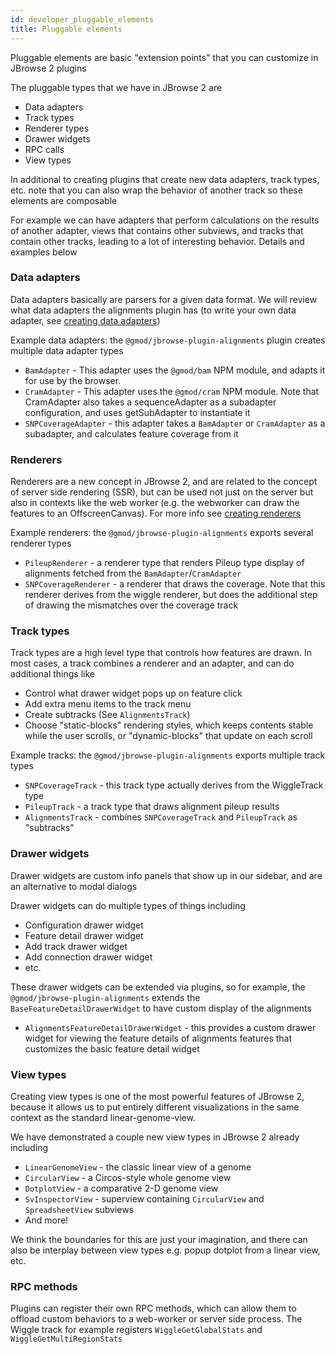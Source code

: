 ```yaml
---
id: developer_pluggable_elements
title: Pluggable elements
---
```


Pluggable elements are basic "extension points" that you can customize in
JBrowse 2 plugins

The pluggable types that we have in JBrowse 2 are

- Data adapters
- Track types
- Renderer types
- Drawer widgets
- RPC calls
- View types

In additional to creating plugins that create new data adapters, track types,
etc. note that you can also wrap the behavior of another track so these
elements are composable

For example we can have adapters that perform calculations on the results of
another adapter, views that contains other subviews, and tracks that contain
other tracks, leading to a lot of interesting behavior. Details and examples
below

### Data adapters

Data adapters basically are parsers for a given data format. We will review
what data adapters the alignments plugin has (to write your own data adapter,
see [creating data adapters](developer_creating_data_adapters))

Example data adapters: the `@gmod/jbrowse-plugin-alignments` plugin creates
multiple data adapter types

- `BamAdapter` - This adapter uses the `@gmod/bam` NPM module, and adapts it
  for use by the browser.
- `CramAdapter` - This adapter uses the `@gmod/cram` NPM module. Note that
  CramAdapter also takes a sequenceAdapter as a subadapter configuration, and
  uses getSubAdapter to instantiate it
- `SNPCoverageAdapter` - this adapter takes a `BamAdapter` or `CramAdapter` as a
  subadapter, and calculates feature coverage from it

### Renderers

Renderers are a new concept in JBrowse 2, and are related to the concept of
server side rendering (SSR), but can be used not just on the server but also in
contexts like the web worker (e.g. the webworker can draw the features to an
OffscreenCanvas). For more info see [creating
renderers](developer_creating_renderers)

Example renderers: the `@gmod/jbrowse-plugin-alignments` exports several
renderer types

- `PileupRenderer` - a renderer type that renders Pileup type display of
  alignments fetched from the `BamAdapter`/`CramAdapter`
- `SNPCoverageRenderer` - a renderer that draws the coverage. Note that this
  renderer derives from the wiggle renderer, but does the additional step of
  drawing the mismatches over the coverage track

### Track types

Track types are a high level type that controls how features are drawn. In most
cases, a track combines a renderer and an adapter, and can do additional things like

- Control what drawer widget pops up on feature click
- Add extra menu items to the track menu
- Create subtracks (See `AlignmentsTrack`)
- Choose "static-blocks" rendering styles, which keeps contents stable while
  the user scrolls, or "dynamic-blocks" that update on each scroll

Example tracks: the `@gmod/jbrowse-plugin-alignments` exports multiple track
types

- `SNPCoverageTrack` - this track type actually derives from the WiggleTrack type
- `PileupTrack` - a track type that draws alignment pileup results
- `AlignmentsTrack` - combines `SNPCoverageTrack` and `PileupTrack` as "subtracks"

### Drawer widgets

Drawer widgets are custom info panels that show up in our sidebar, and are an
alternative to modal dialogs

Drawer widgets can do multiple types of things including

- Configuration drawer widget
- Feature detail drawer widget
- Add track drawer widget
- Add connection drawer widget
- etc.

These drawer widgets can be extended via plugins, so for example, the
`@gmod/jbrowse-plugin-alignments` extends the `BaseFeatureDetailDrawerWidget` to
have custom display of the alignments

- `AlignmentsFeatureDetailDrawerWidget` - this provides a custom drawer widget
  for viewing the feature details of alignments features that customizes the
  basic feature detail widget

### View types

Creating view types is one of the most powerful features of JBrowse 2, because
it allows us to put entirely different visualizations in the same context as
the standard linear-genome-view.

We have demonstrated a couple new view types in JBrowse 2 already including

- `LinearGenomeView` - the classic linear view of a genome
- `CircularView` - a Circos-style whole genome view
- `DotplotView` - a comparative 2-D genome view
- `SvInspectorView` - superview containing `CircularView` and `SpreadsheetView`
  subviews
- And more!

We think the boundaries for this are just your imagination, and there can also
be interplay between view types e.g. popup dotplot from a linear view, etc.

### RPC methods

Plugins can register their own RPC methods, which can allow them to offload
custom behaviors to a web-worker or server side process. The Wiggle track for
example registers `WiggleGetGlobalStats` and `WiggleGetMultiRegionStats`
